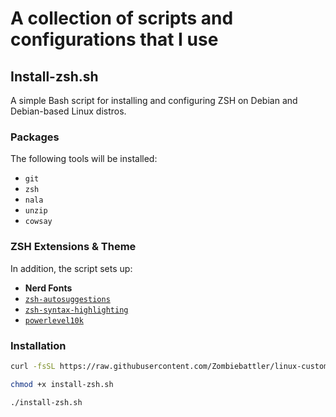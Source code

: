 # A collection of scripts and configurations that I use

## Install-zsh.sh 

A simple Bash script for installing and configuring ZSH on Debian and Debian-based Linux distros.

### Packages

The following tools will be installed:

- `git`
- `zsh`
- `nala`
- `unzip`
- `cowsay`

### ZSH Extensions & Theme

In addition, the script sets up:

- **Nerd Fonts**
- [`zsh-autosuggestions`](https://github.com/zsh-users/zsh-autosuggestions)
- [`zsh-syntax-highlighting`](https://github.com/zsh-users/zsh-syntax-highlighting)
- [`powerlevel10k`](https://github.com/romkatv/powerlevel10k)

### Installation

```bash
curl -fsSL https://raw.githubusercontent.com/Zombiebattler/linux-customization/main/install-zsh.sh -o install-zsh.sh

chmod +x install-zsh.sh

./install-zsh.sh

```